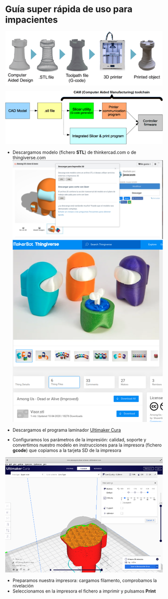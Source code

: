 # Guía super rápida de uso para impacientes

![proceso impresión](./images/3D-printing-process-chain.png)

![proceso impresión](./images/20-best-3d-printing-software-tools-all-are-free.png)

* Descargamos modelo (fichero **STL**) de thinkercad.com o de thingiverse.com
![DownloadSTL](./images/DownloadSTL.png)
![DownloadThingiverse](./images/DownloadThingiverse.png
)
* Descargamos el programa laminador [Ultimaker Cura](https://ultimaker.com/es/software)

* Configuramos los parámetros de la impresión: calidad, soporte y convertimos nuestro modelo en instrucciones para la impresora (fichero **gcode**) que copiamos a la tarjeta SD de la impresora

![AmongUsCura](./images/AmongUsCura.png)

* Preparamos nuestra impresora: cargamos filamento, comprobamos la nivelación
* Seleccionamos en la impresora el fichero a imprimir y pulsamos **Print**

